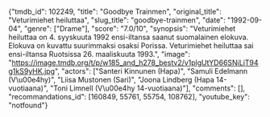 {"tmdb_id": 102249, "title": "Goodbye Trainmen", "original_title": "Veturimiehet heiluttaa", "slug_title": "goodbye-trainmen", "date": "1992-09-04", "genre": ["Drame"], "score": "7.0/10", "synopsis": "Veturimiehet heiluttaa on 4. syyskuuta 1992 ensi-iltansa saanut suomalainen elokuva. Elokuva on kuvattu suurimmaksi osaksi Porissa. Veturimiehet heiluttaa sai ensi-iltansa Ruotsissa 26. maaliskuuta 1993.", "image": "https://image.tmdb.org/t/p/w185_and_h278_bestv2/v1plgUtYD66SNiLiT94g1kS9yHK.jpg", "actors": ["Santeri Kinnunen (Hapa)", "Samuli Edelmann (V\u00e4hy)", "Liisa Mustonen (Sari)", "Joona Lindberg (Hapa 14-vuotiaana)", "Toni Limnell (V\u00e4hy 14-vuotiaana)"], "comments": [], "recommandations_id": [160849, 55761, 55754, 108762], "youtube_key": "notfound"}